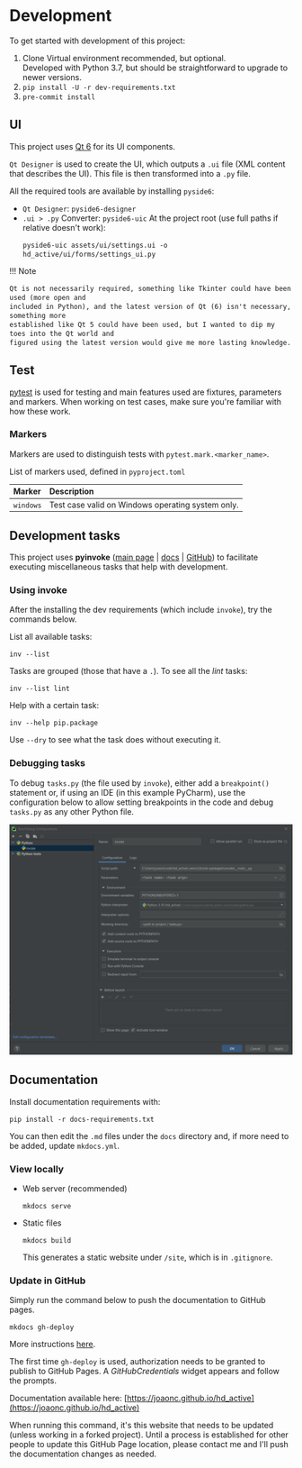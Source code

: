 # Development

To get started with development of this project:

1. Clone
   Virtual environment recommended, but optional.  
   Developed with Python 3.7, but should be straightforward to upgrade to newer versions.
2. `pip install -U -r dev-requirements.txt`
3. `pre-commit install`

## UI
This project uses [Qt 6](https://www.qt.io) for its UI components.

`Qt Designer` is used to create the UI, which outputs a `.ui` file (XML content that describes the
UI). This file is then transformed into a `.py` file.

All the required tools are available by installing `pyside6`:

* `Qt Designer`: `pyside6-designer`
* `.ui > .py` Converter: `pyside6-uic`
  At the project root (use full paths if relative doesn't work):
  ```
  pyside6-uic assets/ui/settings.ui -o hd_active/ui/forms/settings_ui.py
  ```

!!! Note

    Qt is not necessarily required, something like Tkinter could have been used (more open and
    included in Python), and the latest version of Qt (6) isn't necessary, something more
    established like Qt 5 could have been used, but I wanted to dip my toes into the Qt world and
    figured using the latest version would give me more lasting knowledge.

## Test
[pytest](https://pytest.org) is used for testing and main features used are fixtures, parameters
and markers. When working on test cases, make sure you're familiar with how these work.

### Markers
Markers are used to distinguish tests with `pytest.mark.<marker_name>`.

List of markers used, defined in `pyproject.toml`

| Marker | Description                                       |
|:-------|:--------------------------------------------------|
| `windows` | Test case valid on Windows operating system only. |

## Development tasks
This project uses **pyinvoke** ([main page](https://www.pyinvoke.org/) | [docs](https://docs.pyinvoke.org/en/stable/) |
[GitHub](https://github.com/pyinvoke/invoke)) to facilitate executing miscellaneous tasks that help
with development.

### Using invoke
After the installing the dev requirements (which include `invoke`), try the commands below.

List all available tasks:
```
inv --list
```

Tasks are grouped (those that have a `.`). To see all the _lint_ tasks:
```
inv --list lint
```

Help with a certain task:
```
inv --help pip.package
```

Use `--dry` to see what the task does without executing it.

### Debugging tasks
To debug `tasks.py` (the file used by `invoke`), either add a `breakpoint()` statement or, if using
an IDE (in this example PyCharm), use the configuration below to allow setting breakpoints in the
code and debug `tasks.py` as any other Python file.

![PyCharm tasks run config](images/pycharm_tasks_run_config.png)

## Documentation
Install documentation requirements with:
```
pip install -r docs-requirements.txt
```

You can then edit the `.md` files under the `docs` directory and, if more need to be added, update
`mkdocs.yml`.

### View locally

* Web server (recommended)
  ```
  mkdocs serve
  ```
* Static files
  ```
  mkdocs build
  ```
  This generates a static website under `/site`, which is in `.gitignore`.

### Update in GitHub

Simply run the command below to push the documentation to GitHub pages.

```
mkdocs gh-deploy
```

More instructions [here](https://www.mkdocs.org/user-guide/deploying-your-docs/#github-pages).

The first time `gh-deploy` is used, authorization needs to be granted to publish to GitHub Pages.
A _GitHubCredentials_ widget appears and follow the prompts.

Documentation available here: [https://joaonc.github.io/hd_active](https://joaonc.github.io/hd_active)

When running this command, it's this website that needs to be updated (unless working in a forked
project). Until a process is established for other people to update this GitHub Page location,
please contact me and I'll push the documentation changes as needed.
